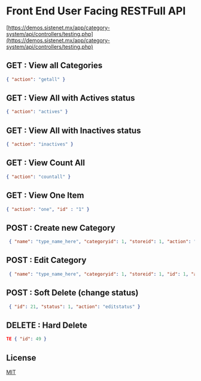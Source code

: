 # Front End User Facing RESTFull API
[https://demos.sistenet.mx/app/category-system/api/controllers/testing.php](https://demos.sistenet.mx/app/category-system/api/controllers/testing.php)

## GET : View all Categories
```JSON
{ "action": "getall" }
```

## GET : View All with Actives status 
```JSON
{ "action": "actives" }
```

## GET : View All with Inactives status
```JSON
{ "action": "inactives" }
```

## GET : View Count All
```JSON
{ "action": "countall" }
```
    
## GET : View One Item
```JSON
{ "action": "one", "id" : "1" }	
```

## POST : Create new Category
```JSON
 { "name": "type_name_here", "categoryid": 1, "storeid": 1, "action": "add" }
 ```

## POST : Edit Category
```JSON
 { "name": "type_name_here", "categoryid": 1, "storeid": 1, "id": 1, "action": "edit" }
 ```

## POST : Soft Delete (change status)
```JSON
 { "id": 21, "status": 1, "action": "editstatus" }
 ```

## DELETE : Hard Delete
```JSON
TE { "id": 49 }
```


## License
[MIT](https://choosealicense.com/licenses/mit/)
